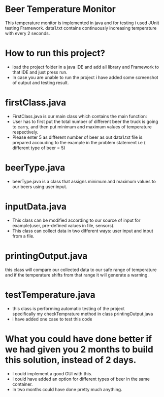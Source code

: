 # Beer Temperature Monitor

This temperature monitor is implemented in java and for testing i used JUnit testing Framework.
data1.txt contains continuously increasing temperature with every 2 seconds.

# How to run this project?
* load the project folder in a java IDE and add all library and Framework to that IDE and just press run.
* In case you are unable to run the project i have added some screenshot of output and testing result.

# firstClass.java
* FirstClass.java is our main class which contains the main function:
* User has to first put the total number of different beer the truck is going to carry, and then put minimum and maximum values of temperature respectively.
* Please enter 5 as different number of beer as out data1.txt file is prepared accouding to the example in the problem statement i.e ( different type of beer = 5)


# beerType.java
* beerType.java is a class that assigns minimum and maximum values to our beers using user input.


# inputData.java
* This class can be modified according to our source of input for example(user, pre-defined values in file, sensors).
* This class can collect data in two different ways: user input and input from a file.


# printingOutput.java
this class will compare our collected data to our safe range of temperature and if the temperature shifts from that range it will generate a warning.

# testTemperature.java
* this class is performing automatic testing of the project specifically my checkTemprature method in class printingOutput.java
* i have added one case to test this code

# What you could have done better if we had given you 2 months to build this solution, instead of 2 days.
* I could implement a good GUI with this.
* I could have added an option for different types of beer in the same container.
* In two months could have done pretty much anything.
